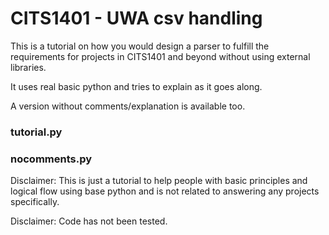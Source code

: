 # CITS1401 - UWA csv handling

This is a tutorial on how you would design a parser to fulfill the requirements
for projects in CITS1401 and beyond without using external libraries.

It uses real basic python and tries to explain as it goes along.

A version without comments/explanation is available too.

### tutorial.py

### nocomments.py

Disclaimer: This is just a tutorial to help people with basic principles and logical
flow using base python and is not related to answering any projects specifically.

Disclaimer: Code has not been tested.